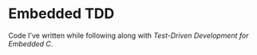 # Embedded TDD

Code I've written while following along with *Test-Driven Development for
Embedded C*.